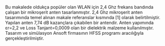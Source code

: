 Bu makalede oldukça popüler olan WLAN için 2,4 Ghz frekans bandında çalışan bir mikroşerit anten tasarlanmıştır. 2,4 Ghz mikroşerit anten tasarımında temel alınan makale referanslar kısmında [1] olarak belirtilmiştir. Yapılan anten 7,74 dB kazançlara çıkabilen bir antendir. Anten yapımında εr=2,2 ve Loss Tanjant=0,0009 olan bir dielektrik malzeme kullanılmıştır. Tasarım ve simülasyon Ansoft firmasının HFSS programı aracılığıyla gerçekleştirilmiştir.
